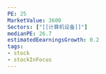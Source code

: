 ```yaml
---
PE: 25
MarketValue: 3600
Sectors: ["[[计算机设备]]"]
medianPE: 26.7
estimatedEearningsGrowth: 0.2
tags:
- stock
- stockInFocus 
---
```

